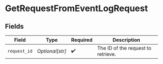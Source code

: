 # GetRequestFromEventLogRequest


## Fields

| Field                              | Type                               | Required                           | Description                        |
| ---------------------------------- | ---------------------------------- | ---------------------------------- | ---------------------------------- |
| `request_id`                       | *Optional[str]*                    | :heavy_check_mark:                 | The ID of the request to retrieve. |